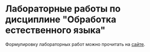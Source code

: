  # Лабораторные работы по дисциплине "Обработка естественного языка"

Формулировку лабораторных работ можно прочитать на [сайте][1].

[1]: https://wiki.pmifi.ru/disciplines/nlp
